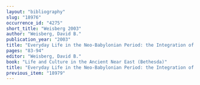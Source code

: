 ```yaml
---
layout: "bibliography"
slug: "18976"
occurrence_id: "4275"
short_title: "Weisberg 2003"
author: "Weisberg, David B."
publication_year: "2003"
title: "Everyday Life in the Neo-Babylonian Period: the Integration of Material and Non-Material Culture"
pages: "83-94"
editor: "Weisberg, David B."
book: "Life and Culture in the Ancient Near East (Bethesda)"
title: "Everyday Life in the Neo-Babylonian Period: the Integration of Material and Non-Material Culture"
previous_item: "18979"
---
```

